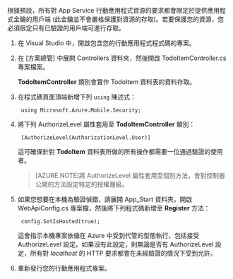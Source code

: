 ﻿

根據預設，所有對 App Service 行動應用程式資源的要求都會限定於提供應用程式金鑰的用戶端 (此金鑰並不會嚴格保護對資源的存取)。若要保護您的資源，您必須限定只有已驗證的用戶端可進行存取。

1. 在 Visual Studio 中，開啟包含您的行動應用程式程式碼的專案。 

2. 在 [方案總管] 中展開 Controllers 資料夾，然後開啟 TodoItemController.cs 專案檔案。

	**TodoItemController** 類別會實作 TodoItem 資料表的資料存取。 

3. 在程式碼頁面頂端新增下列  `using` 陳述式：

		using Microsoft.Azure.Mobile.Security;

4. 將下列 AuthorizeLevel 屬性套用至 **TodoItemController** 類別：

		[AuthorizeLevel(AuthorizationLevel.User)] 

	這可確保針對 **TodoItem** 資料表所做的所有操作都需要一位通過驗證的使用者。 

	>[AZURE.NOTE]將 AuthorizeLevel 屬性套用至個別方法，會對控制器公開的方法設定特定的授權層級。

5. 如果您想要在本機為驗證偵錯，請展開 App_Start 資料夾，開啟 WebApiConfig.cs 專案檔，然後將下列程式碼新增至 **Register** 方法：

		config.SetIsHosted(true);
	
	這會指示本機專案依循在 Azure 中受到代管的型態執行，包括接受 AuthorizeLevel 設定。如果沒有此設定，則無論是否有 AuthorizeLevel 設定，所有對 *localhost* 的 HTTP 要求都會在未經驗證的情況下受到允許。  

6. 重新發行您的行動應用程式專案。


<!--HONumber=49-->